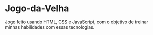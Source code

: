 # Jogo-da-Velha

Jogo feito usando HTML, CSS e JavaScript, com o objetivo de treinar minhas habilidades com essas tecnologias.
